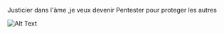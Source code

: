 Justicier dans l'âme ,je veux devenir Pentester pour proteger les autres

![Alt Text](https://media.giphy.com/media/8clGlbB7go120LQfwB/giphy.gif)
